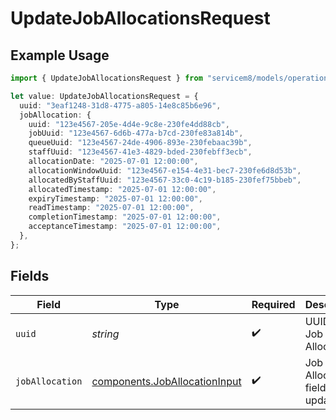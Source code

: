 # UpdateJobAllocationsRequest

## Example Usage

```typescript
import { UpdateJobAllocationsRequest } from "servicem8/models/operations";

let value: UpdateJobAllocationsRequest = {
  uuid: "3eaf1248-31d8-4775-a805-14e8c85b6e96",
  jobAllocation: {
    uuid: "123e4567-205e-4d4e-9c8e-230fe4dd88cb",
    jobUuid: "123e4567-6d6b-477a-b7cd-230fe83a814b",
    queueUuid: "123e4567-24de-4906-893e-230febaac39b",
    staffUuid: "123e4567-41e3-4829-bded-230febff3ecb",
    allocationDate: "2025-07-01 12:00:00",
    allocationWindowUuid: "123e4567-e154-4e31-bec7-230fe6d8d53b",
    allocatedByStaffUuid: "123e4567-33c0-4c19-b185-230fef75bbeb",
    allocatedTimestamp: "2025-07-01 12:00:00",
    expiryTimestamp: "2025-07-01 12:00:00",
    readTimestamp: "2025-07-01 12:00:00",
    completionTimestamp: "2025-07-01 12:00:00",
    acceptanceTimestamp: "2025-07-01 12:00:00",
  },
};
```

## Fields

| Field                                                                          | Type                                                                           | Required                                                                       | Description                                                                    |
| ------------------------------------------------------------------------------ | ------------------------------------------------------------------------------ | ------------------------------------------------------------------------------ | ------------------------------------------------------------------------------ |
| `uuid`                                                                         | *string*                                                                       | :heavy_check_mark:                                                             | UUID of the Job Allocation                                                     |
| `jobAllocation`                                                                | [components.JobAllocationInput](../../models/components/joballocationinput.md) | :heavy_check_mark:                                                             | Job Allocation fields to update                                                |
